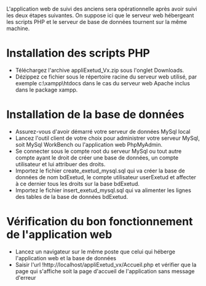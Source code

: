 L'application web de suivi des anciens sera opérationnelle après avoir suivi les deux étapes suivantes. On suppose ici que le serveur web hébergeant les scripts PHP et le serveur de base de données tournent sur la même machine.

# Installation des scripts PHP #

  * Téléchargez l'archive appliExetud\_Vx.zip sous l'onglet Downloads.
  * Dézippez ce fichier sous le répertoire racine du serveur web utilisé, par exemple c:\xampp\htdocs dans le cas du serveur web Apache inclus dans le package xampp.


# Installation de la base de données #
  * Assurez-vous d'avoir démarré votre serveur de données MySql local
  * Lancez l'outil client de votre choix pour administrer votre serveur MySql, soit MySql WorkBench ou l'application web PhpMyAdmin.
  * Se connecter sous le compte root du serveur MySql ou tout autre compte ayant le droit de créer une base de données, un compte utilisateur et lui attribuer des droits.
  * Importez le fichier create\_exetud\_mysql.sql qui va créer la base de données de nom bdExetud, le compte utilisateur userExetud et affecter à ce dernier tous les droits sur la base bdExetud.
  * Importez le fichier insert\_exetud\_mysql.sql qui va alimenter les lignes des tables de la base de données bdExetud.

# Vérification du bon fonctionnement de l'application web #
  * Lancez un navigateur sur le même poste que celui qui héberge l'application web et la base de données
  * Saisir l'url !http://localhost/appliExetud_vx/Accueil.php et vérifier que la page qui s'affiche soit la page d'accueil de l'application sans message d'erreur